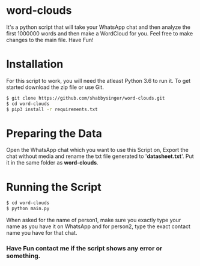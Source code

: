 # word-clouds
It's a python script that will take your WhatsApp chat and then analyze the first 1000000 words and then make a WordCloud for you.
Feel free to make changes to the main file. Have Fun!

# Installation
For this script to work, you will need the atleast Python 3.6 to run it.
To get started download the zip file or use Git.

```sh
$ git clone https://github.com/shabbysinger/word-clouds.git
$ cd word-clouds
$ pip3 install -r requirements.txt
```

# Preparing the Data
Open the WhatsApp chat which you want to use this Script on, Export the chat without media and rename the txt file generated to '**datasheet.txt**'. Put it in the same folder as **word-clouds**.

# Running the Script
```sh
$ cd word-clouds
$ python main.py
```
When asked for the name of person1, make sure you exactly type your name as you have it on WhatsApp and for person2, type the exact contact name you have for that chat.

### Have Fun contact me if the script shows any error or something.
